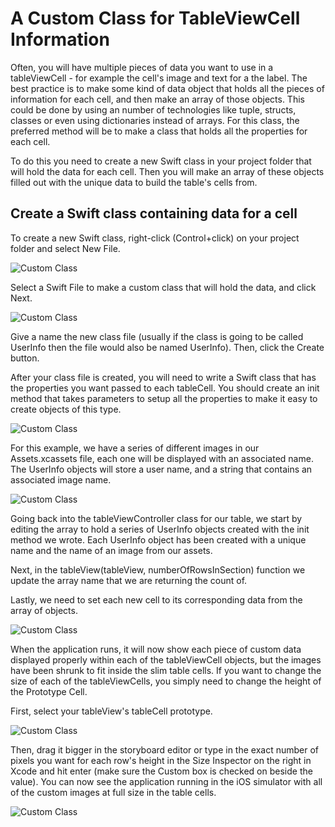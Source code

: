 # A Custom Class for TableViewCell Information

Often, you will have multiple pieces of data you want to use in a tableViewCell - for example the cell's image and text for a the label.  The best practice is to make some kind of data object that holds all the pieces of information for each cell, and then make an array of those objects.  This could be done by using an number of technologies like tuple, structs, classes or even using dictionaries instead of arrays.  For this class, the preferred method will be to make a class that holds all the properties for each cell.

To do this you need to create a new Swift class in your project folder that will hold the data for each cell.  Then you will make an array of these objects filled out with the unique data to build the table's cells from.

## Create a Swift class containing data for a cell

To create a new Swift class, right-click (Control+click) on your project folder and select New File.

![Custom Class](/F2020/assets/img/CustomizeCell_1.png)

Select a Swift File to make a custom class that will hold the data, and click Next.

![Custom Class](/F2020/assets/img/CustomizeCell_2.png)

Give a name the new class file (usually if the class is going to be called UserInfo then the file would also be named UserInfo).  Then, click the Create button.

After your class file is created, you will need to write a Swift class that has the properties you want passed to each tableCell.  You should create an init method that takes parameters to setup all the properties to make it easy to create objects of this type.

![Custom Class](/F2020/assets/img/CustomizeCell_3.png)

For this example, we have a series of different images in our Assets.xcassets file, each one will be displayed with an associated name.  The UserInfo objects will store a user name, and a string that contains an associated image name.

![Custom Class](/F2020/assets/img/CustomizeCell_4.png)

Going back into the tableViewController class for our table, we start by editing the array to hold a series of UserInfo objects created with the init method we wrote.  Each UserInfo object has been created with a unique name and the name of an image from our assets.

Next, in the tableView(tableView, numberOfRowsInSection) function we update the array name that we are returning the count of.

Lastly, we need to set each new cell to its corresponding data from the array of objects.

![Custom Class](/F2020/assets/img/CustomizeCell_5.png)

When the application runs, it will now show each piece of custom data displayed properly within each of the tableViewCell objects, but the images have been shrunk to fit inside the slim table cells.  If you want to change the size of each of the tableViewCells, you simply need to change the height of the Prototype Cell.

First, select your tableView's tableCell prototype.

![Custom Class](/F2020/assets/img/CustomizeCell_6.png)

Then, drag it bigger in the storyboard editor or type in the exact number of pixels you want for each row's height in the Size Inspector on the right in Xcode and hit enter (make sure the Custom box is checked on beside the value). You can now see the application running in the iOS simulator with all of the custom images at full size in the table cells.

![Custom Class](/F2020/assets/img/CustomizeCell_7.png)
